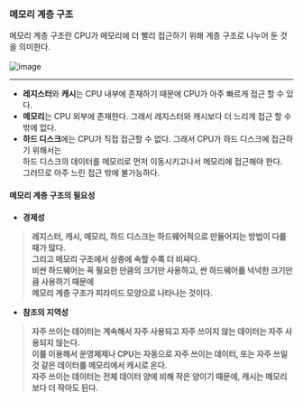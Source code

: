 

### 메모리 계층 구조


메모리 계층 구조란 CPU가 메모리에 더 빨리 접근하기 위해 계층 구조로 나누어 둔 것을 의미한다. </br>
</br>
![image](https://upload.wikimedia.org/wikipedia/commons/thumb/c/c6/%EB%A9%94%EB%AA%A8%EB%A6%AC%EA%B3%84%EC%B8%B5%EA%B5%AC%EC%A1%B0%EA%B7%B8%EB%A6%BC1.png/330px-%EB%A9%94%EB%AA%A8%EB%A6%AC%EA%B3%84%EC%B8%B5%EA%B5%AC%EC%A1%B0%EA%B7%B8%EB%A6%BC1.png)

---
* **레지스터**와 **캐시**는 CPU 내부에 존재하기 때문에 CPU가 아주 빠르게 접근 할 수 있다. <br>
* **메모리**는 CPU 외부에 존재한다. 그래서 레지스터와 캐시보다 더 느리게 접근 할 수 밖에 없다. </br>
* **하드 디스크**에는 CPU가 직접 접근할 수 없다. 그래서 CPU가 하드 디스크에 접근하기 위해서는 <br>하드 디스크의 데이터를 메모리로 먼저 이동시키고나서 메모리에 접근해야 한다.
<br>그러므로 아주 느린 접근 밖에 불가능하다.


#### 메모리 계층 구조의 필요성

* **경제성** 
> **레지스터, 캐시, 메모리, 하드 디스크는 하드웨어적으로 만들어지는 방법이 다를 때가 많다.<br> 그리고 메모리 구조에서 상층에 속할 수록 더 비싸다. <br>비싼 하드웨어는 꼭 필요한 만큼의 크기만 사용하고, 싼 하드웨어를 넉넉한 크기만큼 사용하기 때문에<br> 메모리 계층 구조가 피라미드 모양으로 나타나는 것이다.**


* **참조의 지역성** 
> **자주 쓰이는 데이터는 계속해서 자주 사용되고 자주 쓰이지 않는 데이터는 자주 사용되지 않는다.<br>
이를 이용해서 운영체제나 CPU는 자동으로 자주 쓰이는 데이터, 또는 자주 쓰일 것 같은 데이터를 메모리에서 캐시로 온다.<br>
자주 쓰이는 데이터는 전체 데이터 양에 비해 작은 양이기 때문에, 캐시는 메모리보다 더 작아도 된다.**
